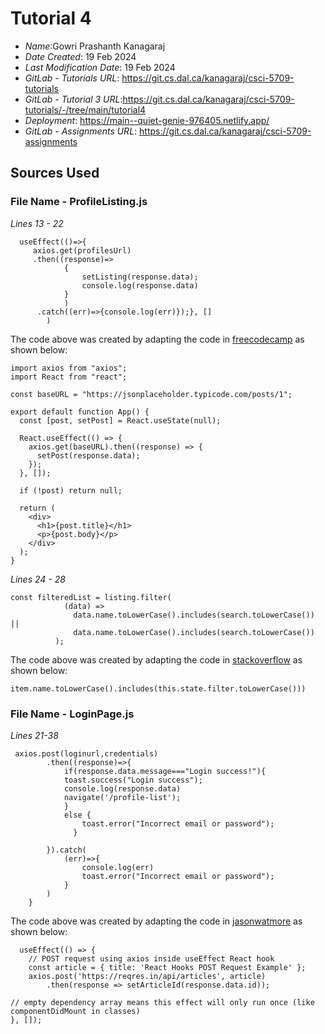# Tutorial 4
* *Name*:Gowri Prashanth Kanagaraj
* *Date Created*: 19 Feb 2024
* *Last Modification Date*: 19 Feb 2024
* *GitLab - Tutorials URL*: <https://git.cs.dal.ca/kanagaraj/csci-5709-tutorials>
* *GitLab - Tutorial 3 URL*:<https://git.cs.dal.ca/kanagaraj/csci-5709-tutorials/-/tree/main/tutorial4>
 * *Deployment*: https://main--quiet-genie-976405.netlify.app/
 * *GitLab - Assignments URL*: <https://git.cs.dal.ca/kanagaraj/csci-5709-assignments>

 ## Sources Used

### File Name - ProfileListing.js

*Lines 13 - 22*

```
  useEffect(()=>{
     axios.get(profilesUrl)
     .then((response)=>
            {   
                setListing(response.data);
                console.log(response.data)
            } 
            )   
      .catch((err)=>{console.log(err)});}, []
        )
```

The code above was created by adapting the code in [freecodecamp](https://www.freecodecamp.org/news/how-to-use-axios-with-react/) as shown below: 

```
import axios from "axios";
import React from "react";

const baseURL = "https://jsonplaceholder.typicode.com/posts/1";

export default function App() {
  const [post, setPost] = React.useState(null);

  React.useEffect(() => {
    axios.get(baseURL).then((response) => {
      setPost(response.data);
    });
  }, []);

  if (!post) return null;

  return (
    <div>
      <h1>{post.title}</h1>
      <p>{post.body}</p>
    </div>
  );
}

```

*Lines 24 - 28*

```
const filteredList = listing.filter(
            (data) =>
              data.name.toLowerCase().includes(search.toLowerCase()) ||
              data.name.toLowerCase().includes(search.toLowerCase())
          ); 
```

The code above was created by adapting the code in [stackoverflow](https://stackoverflow.com/questions/54232145/typeerror-item-name-tolowercase-include-is-not-a-function-reactjs) as shown below: 

```
item.name.toLowerCase().includes(this.state.filter.toLowerCase()))
```

### File Name - LoginPage.js

*Lines 21-38*

```
 axios.post(loginurl,credentials)
        .then((response)=>{
            if(response.data.message==="Login success!"){
            toast.success("Login success");
            console.log(response.data)
            navigate('/profile-list');
            }
            else {
                toast.error("Incorrect email or password");
              }

        }).catch(
            (err)=>{
                console.log(err)
                toast.error("Incorrect email or password");
            }
        )
    }
```

The code above was created by adapting the code in [jasonwatmore](https://jasonwatmore.com/post/2020/07/17/react-axios-http-post-request-examples) as shown below: 

```
  useEffect(() => {
    // POST request using axios inside useEffect React hook
    const article = { title: 'React Hooks POST Request Example' };
    axios.post('https://reqres.in/api/articles', article)
        .then(response => setArticleId(response.data.id));

// empty dependency array means this effect will only run once (like componentDidMount in classes)
}, []);
```
